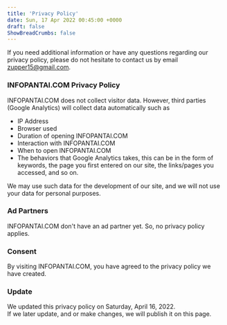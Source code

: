 ```yaml
---
title: 'Privacy Policy'
date: Sun, 17 Apr 2022 00:45:00 +0000
draft: false
ShowBreadCrumbs: false
---
```


If you need additional information or have any questions regarding our privacy policy, please do not hesitate to contact us by email [zupper15@gmail.com](mailto:zupper15@gmail.com).

### INFOPANTAI.COM Privacy Policy

INFOPANTAI.COM does not collect visitor data. However, third parties (Google Analytics) will collect data automatically such as  

* IP Address
* Browser used
* Duration of opening INFOPANTAI.COM
* Interaction with INFOPANTAI.COM
* When to open INFOPANTAI.COM
*   The behaviors that Google Analytics takes, this can be in the form of keywords, the page you first entered on our site, the links/pages you accessed, and so on.

We may use such data for the development of our site, and we will not use your data for personal purposes.

### Ad Partners

INFOPANTAI.COM don't have an ad partner yet. So, no privacy policy applies.

### Consent

By visiting INFOPANTAI.COM, you have agreed to the privacy policy we have created.

### Update

We updated this privacy policy on Saturday, April 16, 2022.  
If we later update, and or make changes, we will publish it on this page.